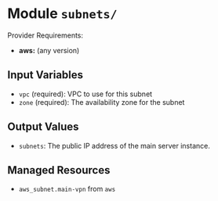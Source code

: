 
# Module `subnets/`

Provider Requirements:
* **aws:** (any version)

## Input Variables
* `vpc` (required): VPC to use for this subnet
* `zone` (required): The availability zone for the subnet

## Output Values
* `subnets`: The public IP address of the main server instance.

## Managed Resources
* `aws_subnet.main-vpn` from `aws`

